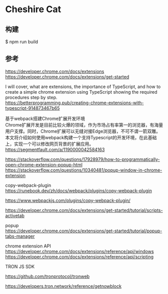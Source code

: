 # Cheshire Cat

## 构建

$ npm run build

## 参考

https://developer.chrome.com/docs/extensions  
https://developer.chrome.com/docs/extensions/get-started  

I will cover, what are extensions, the importance of TypeScript, and how to create a simple chrome extension using TypeScript showing the required procedures step by step.  
https://betterprogramming.pub/creating-chrome-extensions-with-typescript-914873467b65  

基于webpack搭建Chrome扩展开发环境  
Chrome扩展开发是目前比较火爆的领域，作为市场占有率第一的浏览器，有海量用户支撑。同时，Chrome扩展可以无缝对接Edge浏览器，不可不谓一箭双雕。本文将介绍如何使用webpack构建一个支持Typescript的开发环境，在此基础上，实现一个可以修改网页背景的扩展应用。  
https://segmentfault.com/a/1190000042584163  

https://stackoverflow.com/questions/17928979/how-to-programmatically-open-chrome-extension-popup-html  
https://stackoverflow.com/questions/10340481/popup-window-in-chrome-extension  

copy-webpack-plugin  
https://runebook.dev/zh/docs/webpack/plugins/copy-webpack-plugin  

https://www.webpackjs.com/plugins/copy-webpack-plugin/  

https://developer.chrome.com/docs/extensions/get-started/tutorial/scripts-activetab

popup  
https://developer.chrome.com/docs/extensions/get-started/tutorial/popup-tabs-manager  

chrome extension API  
https://developer.chrome.com/docs/extensions/reference/api/windows  
https://developer.chrome.com/docs/extensions/reference/api/scripting  

TRON JS SDK

https://github.com/tronprotocol/tronweb

https://developers.tron.network/reference/getnowblock

